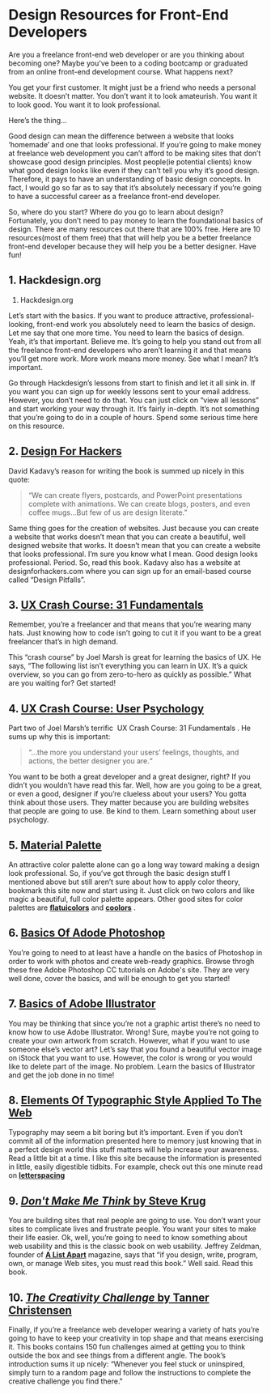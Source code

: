 # Design Resources for Front-End Developers

Are you a freelance front-end web developer or are you thinking about becoming
one? Maybe you've been to a coding bootcamp or graduated from an online
front-end development course. What happens next?

You get your first customer. It might just be a friend who needs a personal website.
It doesn’t matter. You don’t want it to look amateurish. You want it to look good. You
want it to look professional.

Here’s the thing…

Good design can mean the difference between a website that looks ‘homemade’
and one that looks professional. If you’re going to make money at freelance web
development you can’t afford to be making sites that don’t showcase good design
principles.  Most people(ie potential clients) know what good design looks like even
if they can’t tell you why it’s good design. Therefore, it pays to have an
understanding of basic design concepts. In fact, I would go so far as to say that it’s
absolutely necessary if you’re going to have a successful career as a freelance
front-end developer.

So, where do you start? Where do you go to learn about design?  Fortunately, you
don’t need to pay money to learn the foundational basics of design. There are many
resources out there that are 100% free. Here are 10 resources(most of them free)
that that will help you be a better freelance front-end developer because they will
help you be a better designer. Have fun!

## 1. Hackdesign.org

1. Hackdesign.org

Let’s start with the basics. If you want to produce attractive, professional-looking,
front-end work you absolutely need to learn the basics of design. Let me say that
one more time. You need to learn the basics of design. Yeah, it’s that important.
Believe me. It’s going to help you stand out from all the freelance front-end
developers who aren’t learning it and that means you’ll get more work.  More work
means more money. See what I mean? It’s important.

Go through Hackdesign’s lessons from start to finish and let it all sink in. If you want
you can sign up for weekly lessons sent to your email address. However, you don’t
need to do that. You can just click on “view all lessons” and start working your way
through it. It’s fairly in-depth. It’s not something that you’re going to do in a couple of
hours. Spend some serious time here on this resource.

## 2. [Design For Hackers](http://designforhackers.com)

David Kadavy’s reason for writing the book is summed up nicely in this quote:

>“We can create flyers, postcards, and PowerPoint presentations complete with
animations. We can create blogs, posters, and even coffee mugs...But few of us are
design literate.”

Same thing goes for the creation of websites. Just because you can create a
website that works doesn’t mean that you can create a beautiful, well designed
website that works. It doesn’t mean that you can create a website that looks
professional. I’m sure you know what I mean. Good design looks professional.
Period. So, read this book. Kadavy also has a website at ​ designforhackers.com
where you can sign up for an email-based course called “Design Pitfalls”.  

## 3. [UX Crash Course: 31 Fundamentals](http://thehipperelement.com/post/75476711614/ux-crash-course-31-fundamentals)

Remember, you’re a freelancer and that means that you’re wearing many hats. Just
knowing how to code isn’t going to cut it if you want to be a great freelancer that’s in
high demand.

This “crash course” by Joel Marsh is great for learning the basics of UX. He says,
“The following list isn’t everything you can learn in UX. It’s a quick overview, so you
can go from zero-to-hero as quickly as possible.” What are you waiting for? Get
started!

## 4. [UX Crash Course: User Psychology](http://thehipperelement.com/post/87574750438/ux-crash-course-user-psychology)

Part two of Joel Marsh’s terrific ​ UX Crash Course: 31 Fundamentals​ . He sums up
why this is important:

>“...the more you understand your users’ feelings, thoughts, and actions, the better
designer you are.“

You want to be both a great developer and a great designer, right? If you didn’t you
wouldn’t have read this far. Well, how are you going to be a great, or even a good,
designer if you’re clueless about your users? You gotta think about those users.
They matter because you are building websites that people are going to use. Be
kind to them. Learn something about user psychology.
 
## 5. [Material Palette](https://www.materialpalette.com/)

An attractive color palette alone can go a long way toward making a design look
professional. So, if you’ve got through the basic design stuff I mentioned above but
still aren’t sure about how to apply color theory, bookmark this site now and start
using it. Just click on two colors and like magic a beautiful, full color palette appears.
Other good sites for color palettes are [**flatuicolors**](http://www.flatuicolors.com)  and [**coolors**](http://www.coolors.co) . 
 
## 6. [Basics Of Adode Photoshop](https://helpx.adobe.com/photoshop/tutorials.html)

You’re going to need to at least have a handle on the basics of Photoshop in order
to work with photos and create web-ready graphics. Browse throgh these free Adobe
Photoshop CC tutorials on Adobe's site. They are very well done, cover the basics, and will be enough to get you
started!

## 7. [Basics of Adobe Illustrator](https://helpx.adobe.com/illustrator/tutorials.html)

You may be thinking that since you’re not a graphic artist there’s no need to know
how to use Adobe Illustrator. Wrong!  Sure, maybe you’re not going to create your
own artwork from scratch. However, what if you want to use someone else’s vector
art? Let’s say that you found a beautiful vector image on iStock that you want to use.
However, the color is wrong or you would like to delete part of the image. No
problem. Learn the basics of Illustrator and get the job done in no time!

## 8. [Elements Of Typographic Style Applied To The Web](http://webtypography.net)

Typography may seem a bit boring but it’s important. Even if you don’t commit all of
the information presented here to memory just knowing that in a perfect design
world this stuff matters will help increase your awareness.  Read a little bit at a time.
I like this site because the information is presented in little, easily digestible tidbits.
For example, check out this one minute read on [**letterspacing**](http://webtypography.net/2.1.7)

## 9. [*Don't Make Me Think* by Steve Krug](http://www.amazon.com/Dont-Make-Me-Think-Usability/dp/0321344758)

You are building sites that real people are going to use. You don’t want your sites to
complicate lives and frustrate people. You want your sites to make their life easier.
Ok, well, you’re going to need to know something about web usability and this is the
classic book on web usability. Jeffrey Zeldman, founder of [**A List Apart**](http://alistapart.com/)  magazine,
says that “if you design, write, program, own, or manage Web sites, you must read
this book.” Well said.  Read this book.

## 10. [*The Creativity Challenge* by Tanner Christensen](http://www.amazon.com/Creativity-Challenge-Experiment-Innovate-Inspire/dp/1440588333)

Finally, if you’re a freelance web developer wearing a variety of hats you’re going to
have to keep your creativity in top shape and that means exercising it. This books
contains 150 fun challenges aimed at getting you to think outside the box and see
things from a different angle. The book’s introduction sums it up nicely: “Whenever
you feel stuck or uninspired, simply turn to a random page and follow the
instructions to complete the creative challenge you find there."

